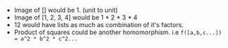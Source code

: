 * Image of [] would be 1. (unit to unit)
* Image of [1, 2, 3, 4] would be 1 * 2 * 3 * 4
* 12 would have lists as much as combination of it's factors.
* Product of squares could be another homomorphism. i.e `f([a,b,c...]) = a^2 * b^2 * c^2...`
